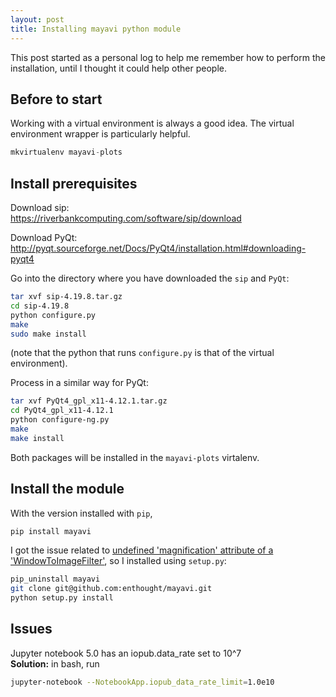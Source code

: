 ```yaml
---
layout: post
title: Installing mayavi python module
---
```


This post started as a personal log to help me remember how to perform the installation, until
I thought it could help other people.

## Before to start

Working with a virtual environment is always a good idea. The virtual environment wrapper is particularly helpful.

```python
mkvirtualenv mayavi-plots
```

## Install prerequisites

Download sip:     
https://riverbankcomputing.com/software/sip/download

Download PyQt:     
http://pyqt.sourceforge.net/Docs/PyQt4/installation.html#downloading-pyqt4

Go into the directory where you have downloaded the `sip` and `PyQt`:
```bash
tar xvf sip-4.19.8.tar.gz
cd sip-4.19.8
python configure.py
make
sudo make install
```
(note that the python that runs `configure.py` is that of the virtual environment).

Process in a similar way for PyQt:
```bash
tar xvf PyQt4_gpl_x11-4.12.1.tar.gz
cd PyQt4_gpl_x11-4.12.1
python configure-ng.py
make
make install
```
Both packages will be installed in the `mayavi-plots` virtalenv.

## Install the module

With the version installed with `pip`,
```bash
pip install mayavi
```
I got the issue related to [undefined 'magnification' attribute of a 'WindowToImageFilter'](https://github.com/enthought/mayavi/issues/615), so I installed using `setup.py`:

```bash
pip_uninstall mayavi
git clone git@github.com:enthought/mayavi.git
python setup.py install
```

## Issues

Jupyter notebook 5.0 has an iopub.data_rate set to 10^7     
**Solution:** in bash, run 
```bash
jupyter-notebook --NotebookApp.iopub_data_rate_limit=1.0e10
```
